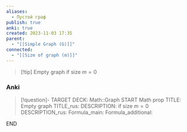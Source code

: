 ```yaml
---
aliases:
  - Пустой граф
publish: true
anki: true
created: 2023-11-03 17:35
parent:
  - "[[Simple Graph (G)]]"
connected:
  - "[[Size of graph (m)]]"
---
```


> [!tip] Empty graph
> if size $m = 0$


### Anki
> [!question]-
TARGET DECK: Math::Graph
START
Math prop
TITLE: Empty graph
TITLE_rus: 
DESCRIPTION: if size $m = 0$
DESCRIPTION_rus: 
Formula_main: 
Formula_additional:
<!--ID: 1699132303418-->
END










